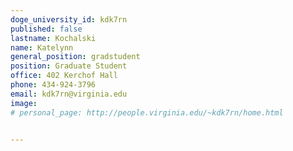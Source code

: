 ```yaml
---
doge_university_id: kdk7rn
published: false
lastname: Kochalski
name: Katelynn
general_position: gradstudent
position: Graduate Student
office: 402 Kerchof Hall
phone: 434-924-3796
email: kdk7rn@virginia.edu
image:
# personal_page: http://people.virginia.edu/~kdk7rn/home.html


---
```

